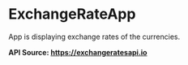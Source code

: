 # ExchangeRateApp

App is displaying exchange rates of the currencies.

**API Source: https://exchangeratesapi.io**
